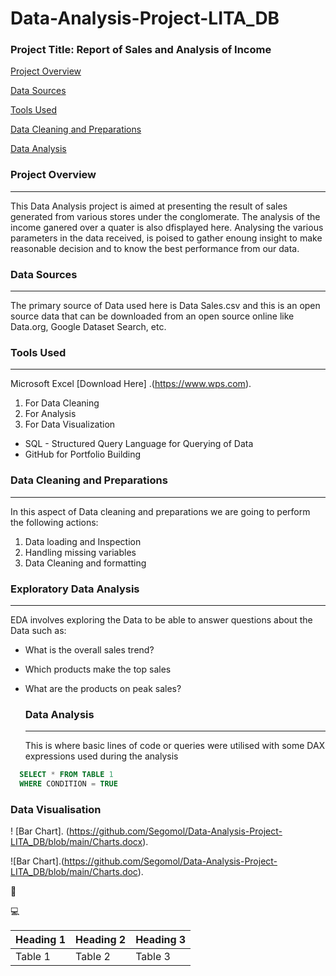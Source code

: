 # Data-Analysis-Project-LITA_DB

 ### Project Title:  Report of Sales and Analysis of Income
 
[Project Overview](#project-overview)

[Data Sources](#data-sources)

[Tools Used](#tools-used)

[Data Cleaning and Preparations](#data-cleaning-preparations)

[Data Analysis](#data-analysis)

### Project Overview
---
This Data Analysis project is aimed at presenting the result of sales generated from various stores under the conglomerate. The analysis of the income ganered over a quater is also dfisplayed here. Analysing the various parameters in the data received, is poised  to gather enoung insight to make reasonable decision and to know the best performance from our data.

### Data Sources
---
The primary source of Data used here is Data Sales.csv and this is an open source data that can be downloaded from an open source online like Data.org, Google Dataset Search, etc.

### Tools Used
---
Microsoft Excel [Download Here] .(https://www.wps.com).
  1. For Data Cleaning
  2. For Analysis 
  3. For Data Visualization

- SQL - Structured Query Language for Querying of Data
- GitHub for Portfolio Building

### Data Cleaning and Preparations
---
In this aspect of Data cleaning and preparations we are going to perform the following actions:
1. Data loading and Inspection
2. Handling missing variables
3. Data Cleaning and formatting

### Exploratory Data Analysis
---
EDA involves exploring the Data to be able to answer questions about the Data such as:
- What is the overall sales trend?
- Which products make the top sales
- What are the products on peak sales?

  ###  Data Analysis
  ---
  This is where basic lines of code or queries were utilised with some DAX expressions used during the analysis
  
``` SQL
  SELECT * FROM TABLE 1
  WHERE CONDITION = TRUE
  ```
  
  ### Data Visualisation

! [Bar Chart]. (https://github.com/Segomol/Data-Analysis-Project-LITA_DB/blob/main/Charts.docx).
  
![Bar Chart].(https://github.com/Segomol/Data-Analysis-Project-LITA_DB/blob/main/Charts.doc).






🥇


💻

|Heading 1|Heading 2|Heading 3|
|---------|----------|---------|
|Table 1|Table 2|Table 3|
